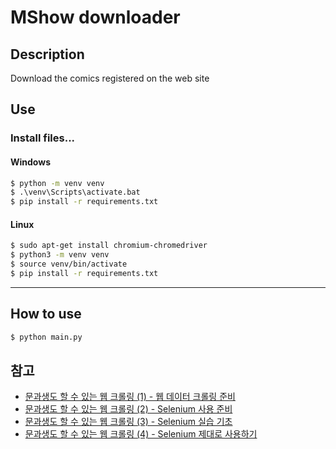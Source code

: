 # MShow downloader



## Description
Download the comics registered on the web site



## Use
### Install files...

#### Windows
```cmd
$ python -m venv venv
$ .\venv\Scripts\activate.bat
$ pip install -r requirements.txt
```

#### Linux
```bash
$ sudo apt-get install chromium-chromedriver
$ python3 -m venv venv
$ source venv/bin/activate
$ pip install -r requirements.txt
```

------

## How to use
```cmd
$ python main.py
```


## 참고

- [문과생도 할 수 있는 웹 크롤링 (1) - 웹 데이터 크롤링 준비](http://sacko.tistory.com/12)
- [문과생도 할 수 있는 웹 크롤링 (2) - Selenium 사용 준비](http://sacko.tistory.com/13)
- [문과생도 할 수 있는 웹 크롤링 (3) - Selenium 실습 기초](http://sacko.tistory.com/14)
- [문과생도 할 수 있는 웹 크롤링 (4) - Selenium 제대로 사용하기](http://sacko.tistory.com/15)

